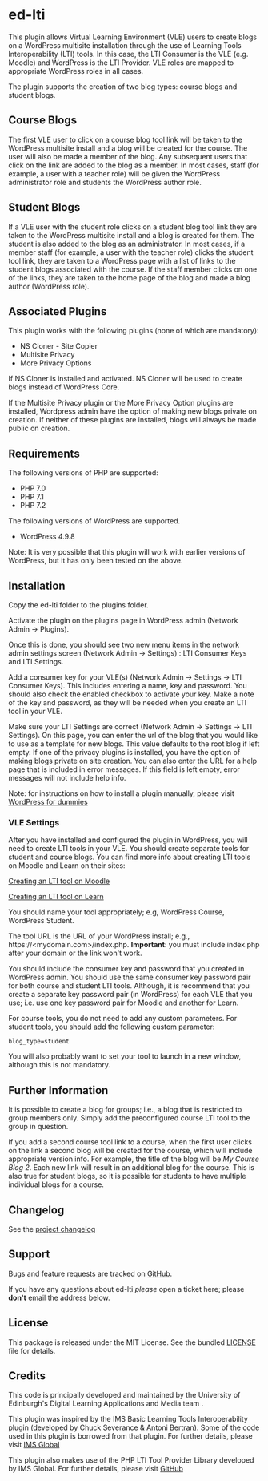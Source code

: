 # ed-lti

This plugin allows Virtual Learning Environment (VLE) users to create blogs on a WordPress multisite installation through the use of Learning Tools Interoperability (LTI) tools. In this case, the LTI Consumer is the VLE (e.g. Moodle) and WordPress is the LTI Provider. VLE roles are mapped to appropriate WordPress roles in all cases.

The plugin supports the creation of two blog types: course blogs and student blogs.

## Course Blogs

The first VLE user to click on a course blog tool link will be taken to the WordPress multisite install and a blog will be created for the course. The user will also be made a member of the blog. Any subsequent users that click on the link are added to the blog as a member. In most cases, staff (for example, a user with a teacher role) will be given the WordPress administrator role and students the WordPress author role. 

## Student Blogs

If a VLE user with the student role clicks on a student blog tool link they are taken to the WordPress multisite install and a blog is created for them. The student is also added to the blog as an administrator.  In most cases, if a member staff (for example, a user with the teacher role) clicks the student tool link, they are taken to a WordPress page with a list of links to the student blogs associated with the course. If the staff member clicks on one of the links, they are taken to the home page of the blog and made a blog author (WordPress role).

## Associated Plugins  
  
This plugin works with the following plugins (none of which are mandatory):

- NS Cloner - Site Copier
- Multisite Privacy
- More Privacy Options

If NS Cloner is installed and activated. NS Cloner will be used to create blogs instead of WordPress Core. 

If the Multisite Privacy plugin or the More Privacy Option plugins are installed, Wordpress admin have the option of making new blogs private on creation. If neither of these plugins are installed, blogs will always be made public on creation.  

## Requirements

The following versions of PHP are supported:

- PHP 7.0
- PHP 7.1
- PHP 7.2

The following versions of WordPress are supported.

 - WordPress 4.9.8
 
Note: It is very possible that this plugin will work with earlier versions of WordPress, but it has only been tested on the above.

## Installation 

Copy the ed-lti folder to the plugins folder.

Activate the plugin on the plugins page in WordPress admin (Network Admin -> Plugins). 

Once this is done, you should see two new menu items in the network admin settings screen (Network Admin -> Settings) : LTI Consumer Keys and LTI Settings.

Add a consumer key for your VLE(s) (Network Admin -> Settings -> LTI Consumer Keys). This includes entering a name, key and password. You should also check the enabled checkbox to activate your key. Make a note of the key and password, as they will be needed when you create an LTI tool in your VLE.

Make sure your LTI Settings are correct  (Network Admin -> Settings -> LTI Settings). On this page, you can enter the url of the blog that you would like to use as a template for new blogs. This value defaults to the root blog if left empty. If one of the privacy plugins is installed, you have the option of making blogs private on site creation. You can also enter the URL for a help page that is included in error messages. If this field is left empty, error messages will not include help info.

Note: for instructions on how to install a plugin manually, please visit [WordPress for dummies](https://www.dummies.com/web-design-development/wordpress/templates-themes-plugins/how-to-install-wordpress-plugins-manually/)

### VLE Settings

After you have installed and configured the plugin in WordPress, you will need to create LTI tools in your VLE. You should create separate tools for student and course blogs. You can find more info about creating LTI tools on Moodle and Learn on their sites:

[Creating an LTI tool on Moodle](https://docs.moodle.org/35/en/External_tool)

[Creating an LTI tool on Learn](https://help.blackboard.com/Learn/Administrator/SaaS/Integrations/Learning_Tools_Interoperability#add-a-new-lti-tool-provider_OTP-3)
 
You should name your tool appropriately; e.g, WordPress Course, WordPress Student.

The tool URL is the URL of your WordPress install; e.g., https://<mydomain.com>/index.php. **Important**: you must include index.php after your domain or the link won't work.

You should include the consumer key and password that you created in WordPress admin. You should use the same consumer key password pair for both course and student LTI tools. Although, it is recommend that you create a separate key password pair (in WordPress) for each VLE that you use; i.e. use one key password pair for Moodle and another for Learn. 

For course tools, you do not need to add any custom parameters. For student tools, you should add the following custom parameter:

    blog_type=student

You will also probably want to set your tool to launch in a new window, although this is not mandatory.

## Further Information

It is possible to create a blog for groups; i.e., a blog that is restricted to group members only. Simply add the preconfigured course LTI tool to the group in question. 
 
If you add a second course tool link to a course, when the first user clicks on the link a second blog will be created for the course, which will include appropriate version info. For example, the title of the blog will be *My Course Blog 2*. Each new link will result in an additional blog for the course. This is also true for student blogs, so it is possible for students to have multiple individual blogs for a course.

## Changelog

See the [project changelog](https://github.com/uoe-dlam/ed-lti/blob/master/CHANGELOG.md)

## Support

Bugs and feature requests are tracked on  [GitHub](https://github.com/uoe-dlam/ed-lti/issues).

If you have any questions about ed-lti  _please_  open a ticket here; please  **don't**  email the address below.

## License

This package is released under the MIT License. See the bundled  [LICENSE](https://github.com/uoe-dlam/ed-lti/blob/master/LICENSE)  file for details.

## Credits

This code is principally developed and maintained by the University of Edinburgh's Digital Learning Applications and Media team .

This plugin was inspired by the IMS Basic Learning Tools Interoperability plugin (developed by Chuck Severance & Antoni Bertran). Some of the code used in this plugin is borrowed from that plugin. For further details, please visit [IMS Global](https://www.imsglobal.org/compliance/lti-plugin-wordpress-v33x)

This plugin also makes use of the PHP LTI Tool Provider Library developed by IMS Global. For further details, please visit  [GitHub](https://github.com/IMSGlobal/LTI-Tool-Provider-Library-PHP)



















